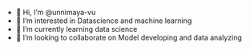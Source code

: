 - 👋 Hi, I’m @unnimaya-vu
- 👀 I’m interested in Datascience and machine learning
- 🌱 I’m currently learning data science
- 💞️ I’m looking to collaborate on Model developing and data analyzing

<!---
unnimaya-vu/unnimaya-vu is a ✨ special ✨ repository because its `README.md` (this file) appears on your GitHub profile.
You can click the Preview link to take a look at your changes.
--->
